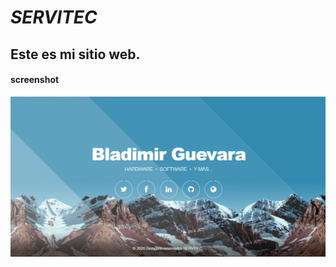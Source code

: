 # *_SERVITEC_*

## Este es mi sitio web.

#### screenshot
![](https://github.com/Lovux06/SERVITEC/blob/master/css/images/SERVITEC.PNG)

